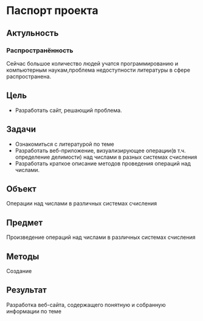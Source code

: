 # Паспорт проекта

## Актульность

### Распространённость

Сейчас большое количество людей учатся программированию и компьютерным наукам,проблема недоступности литературы в сфере распространена.

## Цель

- Разработать сайт, решающий проблема.

## Задачи

- Ознакомиться с литературой по теме
- Разработать веб-приложение, визуализирующее операции(в т.ч. определение делимости) над числами в разных системах счисления
- Разработать краткое описание методов проведения операций над числами.

## Объект

Операции над числами в различных системах счисления

## Предмет

Произведение операций над числами в различных системах счисления

## Методы

Создание

## Результат

Разработка веб-сайта, содержащего понятную и собранную информации по теме
